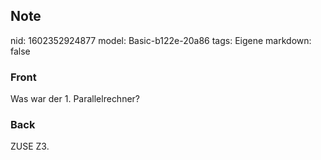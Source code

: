 ## Note
nid: 1602352924877
model: Basic-b122e-20a86
tags: Eigene
markdown: false

### Front
Was war der 1. Parallelrechner?

### Back
ZUSE Z3.
